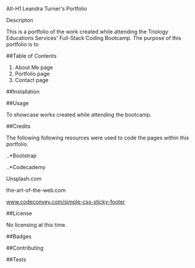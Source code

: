Alt-H1 Leandra Turner's Portfolio

Descripton

This is a portfolio of the work created while attending the Triology Educations Services' Full-Stack Coding Bootcamp.
The purpose of this portfolio is to 

##Table of Contents
1. About Me page
2. Portfolio page
3. Contact page

##Installation



##Usage

To showcase works created while attending the bootcamp.

##Credits

The following following resources were used to code the pages within this portfolio.

..*Bootstrap

..*Codecademy

Unsplash.com

the-art-of-the-web.com

www.codeconvey.com/simple-css-sticky-footer

##License

No licensing at this time.

##Badges

##Contributing

##Tests
